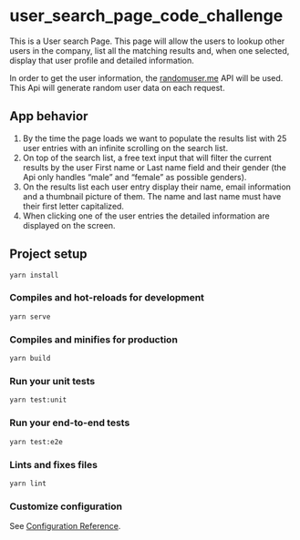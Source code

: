 # user_search_page_code_challenge
This is a User search Page.
This page will allow the users to lookup other users in the company, list 
all the matching results and, when one selected, display that user 
profile and detailed information. 

In order to get the user information, the [randomuser.me](https://randomuser.me/) API will be used. 
This Api will generate random user data on each request.

## App behavior

1. By the time the page loads we want to populate the results list with 25 user entries with an infinite scrolling on the search list.
2. On top of the search list, a free text input that will filter the current results by the user First name or Last name field and their gender (the Api only handles 
“male” and “female” as possible genders).
3. On the results list each user entry display their name, email information and a thumbnail picture of them. The name and last name must have their first letter capitalized. 
4. When clicking one of the user entries the detailed information are displayed on the screen.

## Project setup
```
yarn install
```

### Compiles and hot-reloads for development
```
yarn serve
```

### Compiles and minifies for production
```
yarn build
```

### Run your unit tests
```
yarn test:unit
```

### Run your end-to-end tests
```
yarn test:e2e
```

### Lints and fixes files
```
yarn lint
```

### Customize configuration
See [Configuration Reference](https://cli.vuejs.org/config/).
